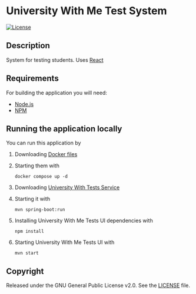 # University With Me Test System

[![License](https://img.shields.io/:license-GPL-blue.svg)](https://github.com/Misha999777/uwithme-tests-ui/blob/master/LICENSE)

## Description

System for testing students. Uses [React](https://react.dev/)

## Requirements

For building the application you will need:

- [Node.js](https://nodejs.org/en)
- [NPM](https://www.npmjs.com/)

## Running the application locally

You can run this application by

1. Downloading [Docker files](https://github.com/HappyMary16/uwithme-docker-files)

2. Starting them with
    ```shell
    docker compose up -d
    ```

3. Downloading [University With Tests Service](https://github.com/Misha999777/uwithme-tests-service)

4. Starting it with
    ```shell
    mvn spring-boot:run
    ```

5. Installing University With Me Tests UI dependencies with
    ```shell
    npm install
    ```

6. Starting University With Me Tests UI with
    ```shell
    mvn start
    ```

## Copyright

Released under the GNU General Public License v2.0.
See the [LICENSE](https://github.com/Misha999777/uwithme-tests-ui/blob/master/LICENSE) file.